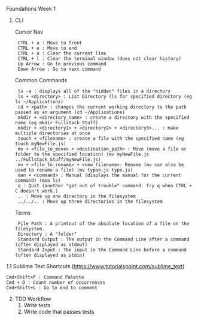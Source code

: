 Foundations Week 1

1. CLI

	Cursor Nav

    	CTRL + a : Move to front
    	CTRL + e : Move to end
    	CTRL + u : Clear the current line
    	CTRL + l : Clear the terminal window (does not clear history)
    	Up Arrow : Go to previous command
    	Down Arrow : Go to next command

    Common Commands

    	ls -a : displays all of the "hidden" files in a directory
    	ls + <directory> : List Directory (ls for specified directory (eg ls ~/Applications)
    	cd + <path> : changes the current working directory to the path passed as an argument (cd ~/Applications)
    	mkdir + <directory_name> : create a directory with the specified name (eg mkdir Fullstack_Stuff)
    	mkdir + <directory1> + <directory2> + <directory3>... : make multiple directories at once
    	touch + <filename> : create a file with the specified name (eg touch myNewFile.js)
    	mv + <file_to_move> + <destination_path> : Move (move a file or folder to the specified location) (mv myNewFile.js ../Fullstack_Stuff/myNewFile.js)
    	mv + <file_to_rename> + <new_filename>: Rename (mv can also be used to rename a file) (mv typoo.js typo.js)
    	man + <command> : Manual (displays the manual for the current command) (man ls)
    	q : Quit (another "get out of trouble" command. Try q when CTRL + C doesn't work.)
    	.. : Move up one directory in the filesystem
		../../.. : Move up three directories in the filesystem


    Terms


    	File Path : A printout of the absolute location of a file on the filesystem.
    	Directory : A "folder"
    	Standard Output : The output in the Command Line after a command (often displayed as stdout)
    	Standard Input : The input in the Command Line before a command (often displayed as stdin)

1.1 Sublime Text Shortcuts (https://www.tutorialspoint.com/sublime_text)
	
	Cmd+Shift+P : Command Palette 
	Cmd + D : Count number of occurrences
	Cmd+Shift+L : Go to end to comment

2. TDD Workflow
	1. Write tests
	2. Write code that passes tests


